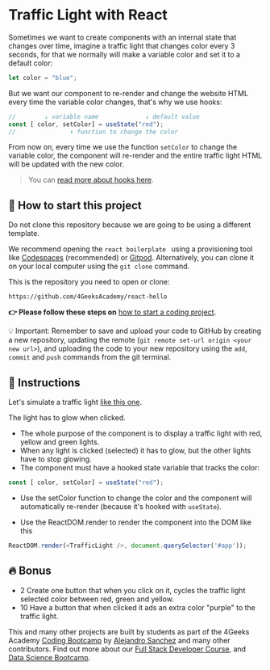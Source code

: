 <!--hide-->
# Traffic Light with React
<!--endhide-->

Sometimes we want to create components with an internal state that changes over time, imagine a traffic light that changes color every 3 seconds, for that we normally will make a variable color and set it to a default color:

```js
let color = "blue";
```

But we want our component to re-render and change the website HTML every time the variable color changes, that's why we use hooks:

```js
//        ↓ variable name             ↓ default value
const [ color, setColor] = useState("red");
//               ⬆ function to change the color
```

From now on, every time we use the function `setColor` to change the variable color, the component will re-render and the entire traffic light HTML will be updated with the new color. 

> You can [read more about hooks here](https://content.breatheco.de/lesson/react-hooks-explained).

## 🌱  How to start this project

Do not clone this repository because we are going to be using a different template.

We recommend opening the `react boilerplate ` using a provisioning tool like [Codespaces](https://4geeks.com/lesson/what-is-github-codespaces) (recommended) or [Gitpod](https://4geeks.com/lesson/how-to-use-gitpod). Alternatively, you can clone it on your local computer using the `git clone` command.

This is the repository you need to open or clone:

```
https://github.com/4GeeksAcademy/react-hello
```

**👉 Please follow these steps on** [how to start a coding project](https://4geeks.com/lesson/how-to-start-a-project).

💡 Important: Remember to save and upload your code to GitHub by creating a new repository, updating the remote (`git remote set-url origin <your new url>`), and uploading the code to your new repository using the `add`, `commit` and `push` commands from the git terminal.


## 📝 Instructions

Let's simulate a traffic light [like this one](https://github.com/breatheco-de/exercise-traffic-light-react/blob/master/preview.gif).

The light has to glow when clicked.

- The whole purpose of the component is to display a traffic light with red, yellow and green lights.
- When any light is clicked (selected) it has to glow, but the other lights have to stop glowing.
- The component must have a hooked state variable that tracks the color:

```js
const [ color, setColor] = useState("red");
```

- Use the setColor function to change the color and the component will automatically re-render (because it's hooked with `useState`).

- Use the ReactDOM.render to render the component into the DOM like this
```js
ReactDOM.render(<TrafficLight />, document.querySelector('#app'));
```

## 🔥 Bonus

+ 2 Create one button that when you click on it, cycles the traffic light selected color between red, green and yellow.  
+ 10 Have a button that when clicked it ads an extra color "purple" to the traffic light.  

This and many other projects are built by students as part of the 4Geeks Academy [Coding Bootcamp](https://4geeksacademy.com/us/coding-bootcamp) by [Alejandro Sanchez](https://twitter.com/alesanchezr) and many other contributors. Find out more about our [Full Stack Developer Course](https://4geeksacademy.com/us/coding-bootcamps/part-time-full-stack-developer), and [Data Science Bootcamp](https://4geeksacademy.com/us/coding-bootcamps/datascience-machine-learning).
